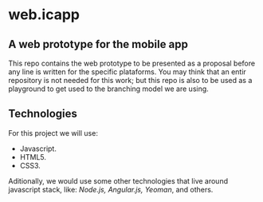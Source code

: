 web.icapp
=========

## A web prototype for the mobile app

This repo contains the web prototype to be presented as a proposal before any line is written for the specific plataforms. You may think that an entir repository is not needed for this work; but this repo is also to be used as a playground to get used to the branching model we are using.

## Technologies
For this project we will use:

* Javascript.
* HTML5.
* CSS3.

Aditionally, we would use some other technologies that live around javascript stack, like: _Node.js, Angular.js, Yeoman_, and others.
